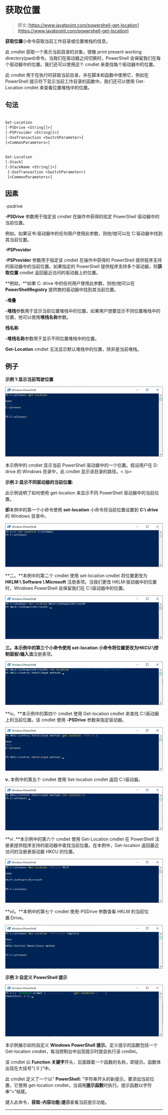 # 获取位置

> 原文:[https://www.javatpoint.com/powershell-get-location](https://www.javatpoint.com/powershell-get-location)

**获取位置**小命令获取当前工作目录或位置堆栈的信息。

此 cmdlet 获取一个表示当前目录的对象，很像 print present working directory(pwd)命令。当我们在驱动器之间切换时，PowerShell 会保留我们在每个驱动器中的位置。我们还可以使用这个 cmdlet 来查找每个驱动器中的位置。

此 cmdlet 用于在执行时获取当前目录，并在脚本和函数中使用它，例如在 PowerShell 提示符下显示当前工作目录的函数中。我们还可以使用 Get-Location cmdlet 来查看位置堆栈中的位置。

## 句法

```

Get-Location
[-PSDrive <String[]>]
[-PSProvider <String[]>]
[-UseTransaction <SwitchParameter>]
[<CommonParameters>]

```

```

Get-Location
[-Stack] 
[-StackName <String[]>]
 [-UseTransaction <SwitchParameter>]
 [<CommonParameters>]

```

## 因素

-psdrive

**-PSDrive** 参数用于指定该 cmdlet 在操作中获得的给定 PowerShell 驱动器中的当前位置。

例如，如果证书:驱动器中的任何用户使用此参数，则他/她可以在 C:驱动器中找到其当前位置。

**-PSProvider**

**-PSProvider** 参数用于指定该 cmdlet 在操作中获得的 PowerShell 提供程序支持的驱动器中的当前位置。如果指定的 PowerShell 提供程序支持多个驱动器，则**获取位置** cmdlet 返回最近访问的驱动器上的位置。

**例如，**如果 C: drive 中的任何用户使用此参数，则他/她可以在 **PowerShellRegistry** 提供商的驱动器中找到其当前位置。

**-堆叠**

**-堆栈**参数用于显示当前位置堆栈中的位置。如果用户想要显示不同位置堆栈中的位置，他可以使用**堆栈名称**参数。

**栈名称**

**-堆栈名称**参数用于显示不同位置堆栈中的位置。

**Get-Location** cmdlet 无法显示默认堆栈中的位置，除非是当前堆栈。

## 例子

**示例 1:显示当前驾驶位置**

![PowerShell Get-Location](img/84f7a00a6be4b3c1cb548885f9866fda.png)

本示例中的 cmdlet 显示当前 PowerShell 驱动器中的一个位置。假设用户在 D: drive 的 Windows 目录中，此 cmdlet 显示该目录的路径。< /p>

**示例 2:显示不同驱动器的当前位置:**

此示例说明了如何使用 get-location 来显示不同 PowerShell 驱动器中的当前位置。

**即**本例中的第一个小命令使用 **set-location** 小命令将当前位置设置到 **C:\ drive** 的 Windows 目录中。

![PowerShell Get-Location](img/1f3b92472a09683c225013107501f79d.png)

**二。**本例中的第二个 cmdlet 使用 set-location cmdlet 将位置更改为 **HKLM:\ Software \ Microsoft** 注册表项。当我们更改 HKLM:驱动器中的位置时，Windows PowerShell 会保留我们在 C:\驱动器中的位置。

![PowerShell Get-Location](img/8b7847548fc5c7f1954c3b113ef8a550.png)

**三。**本示例中的第三个小命令使用 set-location 小命令将位置更改为**HKCU:\控制面板\输入法**注册表项。

![PowerShell Get-Location](img/85af226adb4c3e60eb328a46dc759b97.png)

**iv。**本示例中的第四个 cmdlet 使用 Get-location cmdlet 来查找 C:\驱动器上的当前位置。该 cmdlet 使用 **-PSDrive** 参数来指定驱动器。

![PowerShell Get-Location](img/653168da20f13e3480df42a947e9f139.png)

**v.** 本例中的第五个 cmdlet 使用 Set-location cmdlet 返回 C:\驱动器。

![PowerShell Get-Location](img/ff670dc5b19439ede699e691c282dd4e.png)

**vi .**本示例中的第六个 cmdlet 使用 Get-Location cmdlet 在 PowerShell 注册表提供程序支持的驱动器中查找当前位置。在本例中，Get-location 返回最近访问的注册表驱动器 HKCU 的位置。

![PowerShell Get-Location](img/b81260eb816b0bfdac8c50b7a81fb466.png)

**vii。**本例中的第七个 cmdlet 使用-PSDrive 参数查看 HKLM 的当前位置:Drive。

![PowerShell Get-Location](img/066519d2df05da5defc467a7ecced4ec.png)

**示例 3:自定义 PowerShell 提示**

![PowerShell Get-Location](img/28b054ea1f8bac51bdcf7a8d03809424.png)

本示例展示如何自定义 **Windows PowerShell 提示**。定义提示的函数包括一个 Get-location cmdlet，每当控制台中出现提示时就会执行该 cmdlet。

该 cmdlet 以 **Function 关键字**开头，后面跟着一个函数的名称，即提示。函数体出现在大括号“{ 0 }”中。

此 cmdlet 定义了一个以“ **PowerShell:** ”字符串开头的新提示。要添加当前位置，它使用 get-location cmdlet，当调用**提示函数**时执行。提示函数以字符串“>”结尾。

键入此命令，**获取-内容功能:提示**查看当前提示功能。

* * *